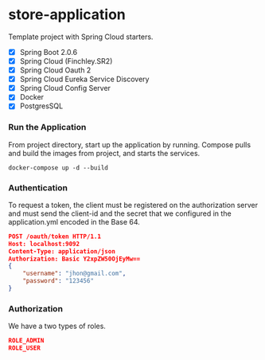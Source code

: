 # store-application  

Template project with Spring Cloud starters.

- [x] Spring Boot 2.0.6
- [x] Spring Cloud (Finchley.SR2)
- [x] Spring Cloud Oauth 2
- [x] Spring Cloud Eureka Service Discovery
- [x] Spring Cloud Config Server
- [x] Docker
- [x] PostgresSQL

### Run the Application

From project directory, start up the application by running.
Compose pulls and build the images from project, and starts the services.

```console
docker-compose up -d --build
```

### Authentication
   
To request a token, the client must be registered on the authorization server and must send the client-id and the secret that we configured in the application.yml encoded in the Base 64.

   ```json
   POST /oauth/token HTTP/1.1
   Host: localhost:9092
   Content-Type: application/json  
   Authorization: Basic Y2xpZW50OjEyMw== 
   {
       "username": "jhon@gmail.com",
       "password": "123456"
   }
   ```
   
### Authorization

We have a two types of roles.

```json
ROLE_ADMIN
ROLE_USER   
```
